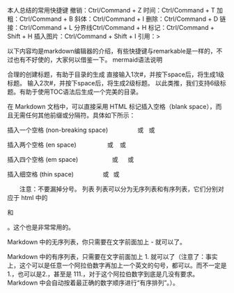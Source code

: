 本人总结的常用快捷键
撤销：Ctrl/Command + Z
时间：Ctrl/Command + T
加粗：Ctrl/Command + B
斜体：Ctrl/Command + I
删除：Ctrl/Command + D
链接：Ctrl/Command + L
分界线Ctrl/Command + H
标记：Ctrl/Command + Shift + H
插入图片：Ctrl/Command + Shift + I
引用：>

以下内容均是markdown编辑器的介绍，有些快捷键与remarkable是一样的，不过也有不好使的，大家何以借鉴一下。
mermaid语法说明

合理的创建标题，有助于目录的生成
直接输入1次#，并按下space后，将生成1级标题。
输入2次#，并按下space后，将生成2级标题。
以此类推，我们支持6级标题。有助于使用TOC语法后生成一个完美的目录。

在 Markdown 文档中，可以直接采用 HTML 标记插入空格（blank space），而且无需任何其他前缀或分隔符。具体如下所示：

插入一个空格 (non-breaking space)
　　　　&nbsp;    或    &#160;     或      &#xA0;

插入两个空格 (en space)
　　　　&ensp;     或    &#8194;   或      &#x2002;

插入四个空格 (em space)
　　　　&emsp;    或    &#8195;   或      &#x2003;

插入细空格 (thin space)
　　　　&thinsp;   或     &#8201;  或      &#x2009;

　　注意：不要漏掉分号。
列表
列表可以分为无序列表和有序列表，它们分别对应于 html 中的 <ol></ol> 和<ul></ul> 。这个也是非常常用的。

Markdown 中的无序列表，你只需要在文字前面加上 - 就可以了。

Markdown 中的有序列表，只需要在文字前面加上 1. 就可以了（注意了：事实上，这个可以是任意一个阿拉伯数字再加上一个英文的句号，都可以。而不一定是 1.，也可以是2.，甚至是 111.，对于这个阿拉伯数字到底是几没有要求。Markdown 中会自动按着最正确的数字顺序进行“有序排列”。）。